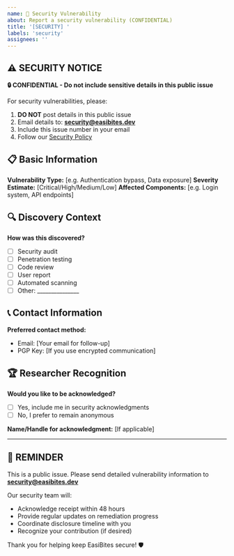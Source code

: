 ```yaml
---
name: 🚨 Security Vulnerability
about: Report a security vulnerability (CONFIDENTIAL)
title: '[SECURITY] '
labels: 'security'
assignees: ''
---
```


## ⚠️ SECURITY NOTICE
**🔒 CONFIDENTIAL - Do not include sensitive details in this public issue**

For security vulnerabilities, please:
1. **DO NOT** post details in this public issue
2. Email details to: **security@easibites.dev**
3. Include this issue number in your email
4. Follow our [Security Policy](../SECURITY.md)

## 📋 Basic Information
**Vulnerability Type:** [e.g. Authentication bypass, Data exposure]
**Severity Estimate:** [Critical/High/Medium/Low]
**Affected Components:** [e.g. Login system, API endpoints]

## 🔍 Discovery Context
**How was this discovered?**
- [ ] Security audit
- [ ] Penetration testing
- [ ] Code review
- [ ] User report
- [ ] Automated scanning
- [ ] Other: _______________

## 📞 Contact Information
**Preferred contact method:**
- Email: [Your email for follow-up]
- PGP Key: [If you use encrypted communication]

## 🏆 Researcher Recognition
**Would you like to be acknowledged?**
- [ ] Yes, include me in security acknowledgments
- [ ] No, I prefer to remain anonymous

**Name/Handle for acknowledgment:** [If applicable]

---

## 🚨 REMINDER
This is a public issue. Please send detailed vulnerability information to **security@easibites.dev**

Our security team will:
- Acknowledge receipt within 48 hours
- Provide regular updates on remediation progress
- Coordinate disclosure timeline with you
- Recognize your contribution (if desired)

Thank you for helping keep EasiBites secure! 🛡️